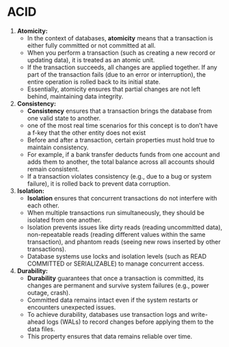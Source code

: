# ACID

1. **Atomicity:**
    - In the context of databases, **atomicity** means that a transaction is either fully committed or not committed at all.
    - When you perform a transaction (such as creating a new record or updating data), it is treated as an atomic unit.
    - If the transaction succeeds, all changes are applied together. If any part of the transaction fails (due to an error or interruption), the entire operation is rolled back to its initial state.
    - Essentially, atomicity ensures that partial changes are not left behind, maintaining data integrity.
2. **Consistency:**
    - **Consistency** ensures that a transaction brings the database from one valid state to another.
    - one of the most real time scenarios for this concept is to don’t have a f-key that the other entity does not exist
    - Before and after a transaction, certain properties must hold true to maintain consistency.
    - For example, if a bank transfer deducts funds from one account and adds them to another, the total balance across all accounts should remain consistent.
    - If a transaction violates consistency (e.g., due to a bug or system failure), it is rolled back to prevent data corruption.
3. **Isolation:**
    - **Isolation** ensures that concurrent transactions do not interfere with each other.
    - When multiple transactions run simultaneously, they should be isolated from one another.
    - Isolation prevents issues like dirty reads (reading uncommitted data), non-repeatable reads (reading different values within the same transaction), and phantom reads (seeing new rows inserted by other transactions).
    - Database systems use locks and isolation levels (such as READ COMMITTED or SERIALIZABLE) to manage concurrent access.
4. **Durability:**
    - **Durability** guarantees that once a transaction is committed, its changes are permanent and survive system failures (e.g., power outage, crash).
    - Committed data remains intact even if the system restarts or encounters unexpected issues.
    - To achieve durability, databases use transaction logs and write-ahead logs (WALs) to record changes before applying them to the data files.
    - This property ensures that data remains reliable over time.
